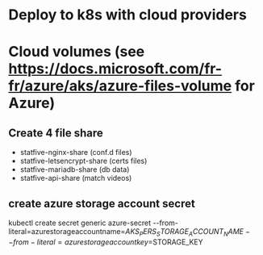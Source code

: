 # Deploy to k8s with cloud providers
# Cloud volumes (see https://docs.microsoft.com/fr-fr/azure/aks/azure-files-volume for Azure)
## Create 4 file share
* statfive-nginx-share (conf.d files)
* statfive-letsencrypt-share (certs files)
* statfive-mariadb-share (db data)
* statfive-api-share (match videos)

## create azure storage account secret
kubectl create secret generic azure-secret --from-literal=azurestorageaccountname=$AKS_PERS_STORAGE_ACCOUNT_NAME --from-literal=azurestorageaccountkey=$STORAGE_KEY
